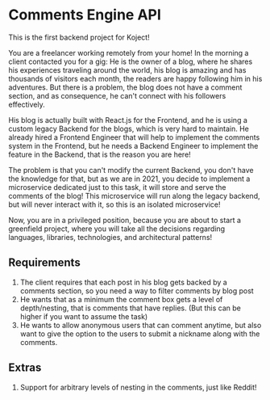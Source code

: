 # Comments Engine API
This is the first backend project for Koject!

You are a freelancer working remotely from your home! In the morning a client contacted you for a gig: He is the owner of a blog, where he shares his experiences traveling around the world, his blog is amazing and has thousands of visitors each month, the readers are happy following him in his adventures. But there is a problem, the blog does not have a comment section, and as consequence, he can't connect with his followers effectively.

His blog is actually built with React.js for the Frontend, and he is using a custom legacy Backend for the blogs, which is very hard to maintain. He already hired a Frontend Engineer that will help to implement the comments system in the Frontend, but he needs a Backend Engineer to implement the feature in the Backend, that is the reason you are here!

The problem is that you can't modify the current Backend, you don't have the knowledge for that, but as we are in 2021, you decide to implement a microservice dedicated just to this task, it will store and serve the comments of the blog! This microservice will run along the legacy backend, but will never interact with it, so this is an isolated microservice!

Now, you are in a privileged position, because you are about to start a greenfield project, where you will take all the decisions regarding languages, libraries, technologies, and architectural patterns!

## Requirements
1. The client requires that each post in his blog gets backed by a comments section, so you need a way to filter comments by blog post
2. He wants that as a minimum the comment box gets a level of depth/nesting, that is comments that have replies. (But this can be higher if you want to assume the task)
3. He wants to allow anonymous users that can comment anytime, but also want to give the option to the users to submit a nickname along with the comments.

## Extras
1. Support for arbitrary levels of nesting in the comments, just like Reddit!
